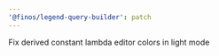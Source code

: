 ```yaml
---
'@finos/legend-query-builder': patch
---
```


Fix derived constant lambda editor colors in light mode
